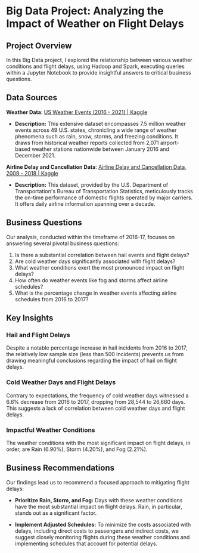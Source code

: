 # Big Data Project: Analyzing the Impact of Weather on Flight Delays

## Project Overview

In this Big Data project, I explored the relationship between various weather conditions and flight delays, using Hadoop and Spark, executing queries within a Jupyter Notebook to provide insightful answers to critical business questions.

## Data Sources

**Weather Data**: [US Weather Events (2016 - 2021) | Kaggle](https://www.kaggle.com/datasets/sobhanmoosavi/us-weather-events)
- **Description:** This extensive dataset encompasses 7.5 million weather events across 49 U.S. states, chronicling a wide range of weather phenomena such as rain, snow, storms, and freezing conditions. It draws from historical weather reports collected from 2,071 airport-based weather stations nationwide between January 2016 and December 2021.

**Airline Delay and Cancellation Data**: [Airline Delay and Cancellation Data, 2009 - 2018 | Kaggle](https://www.kaggle.com/datasets/yuanyuwendymu/airline-delay-and-cancellation-data-2009-2018)
- **Description:** This dataset, provided by the U.S. Department of Transportation's Bureau of Transportation Statistics, meticulously tracks the on-time performance of domestic flights operated by major carriers. It offers daily airline information spanning over a decade.

## Business Questions

Our analysis, conducted within the timeframe of 2016-17, focuses on answering several pivotal business questions:

1. Is there a substantial correlation between hail events and flight delays?
2. Are cold weather days significantly associated with flight delays?
3. What weather conditions exert the most pronounced impact on flight delays?
4. How often do weather events like fog and storms affect airline schedules?
5. What is the percentage change in weather events affecting airline schedules from 2016 to 2017?

## Key Insights

### Hail and Flight Delays
Despite a notable percentage increase in hail incidents from 2016 to 2017, the relatively low sample size (less than 500 incidents) prevents us from drawing meaningful conclusions regarding the impact of hail on flight delays.

### Cold Weather Days and Flight Delays
Contrary to expectations, the frequency of cold weather days witnessed a 6.6% decrease from 2016 to 2017, dropping from 28,544 to 26,660 days. This suggests a lack of correlation between cold weather days and flight delays.

### Impactful Weather Conditions
The weather conditions with the most significant impact on flight delays, in order, are Rain (6.90%), Storm (4.20%), and Fog (2.21%).

## Business Recommendations

Our findings lead us to recommend a focused approach to mitigating flight delays:

- **Prioritize Rain, Storm, and Fog:** Days with these weather conditions have the most substantial impact on flight delays. Rain, in particular, stands out as a significant factor.

- **Implement Adjusted Schedules:** To minimize the costs associated with delays, including direct costs to passengers and indirect costs, we suggest closely monitoring flights during these weather conditions and implementing schedules that account for potential delays.
